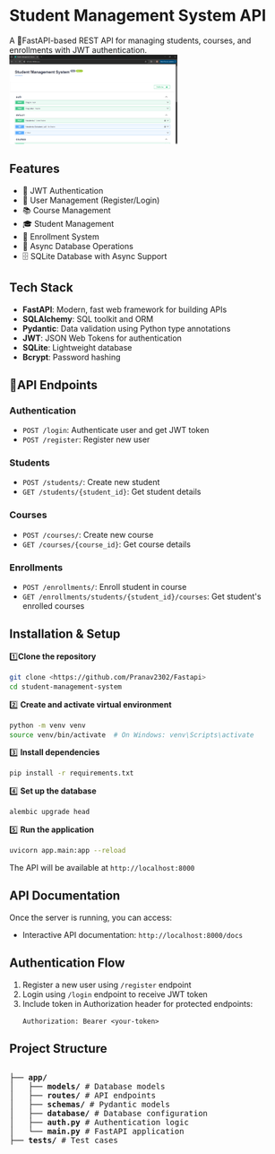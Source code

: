# Student Management System API

A  🚀FastAPI-based REST API for managing students, courses, and enrollments with JWT authentication.
<img src="fastapi.png" alt="Alt Text" width="300" />
## Features

- 🔐 JWT Authentication
- 👥 User Management (Register/Login)
- 📚 Course Management
- 🎓 Student Management
- 📝 Enrollment System
- 🔄 Async Database Operations
- 🗄️ SQLite Database with Async Support

## Tech Stack

- **FastAPI**: Modern, fast web framework for building APIs
- **SQLAlchemy**: SQL toolkit and ORM
- **Pydantic**: Data validation using Python type annotations
- **JWT**: JSON Web Tokens for authentication
- **SQLite**: Lightweight database
- **Bcrypt**: Password hashing

## 📖API Endpoints

### Authentication
- `POST /login`: Authenticate user and get JWT token
- `POST /register`: Register new user

### Students
- `POST /students/`: Create new student
- `GET /students/{student_id}`: Get student details

### Courses
- `POST /courses/`: Create new course
- `GET /courses/{course_id}`: Get course details

### Enrollments
- `POST /enrollments/`: Enroll student in course
- `GET /enrollments/students/{student_id}/courses`: Get student's enrolled courses

## Installation & Setup

1️⃣**Clone the repository**
   ```bash
   git clone <https://github.com/Pranav2302/Fastapi>
   cd student-management-system
   ```

2️⃣ **Create and activate virtual environment**
   ```bash
   python -m venv venv
   source venv/bin/activate  # On Windows: venv\Scripts\activate
   ```

3️⃣ **Install dependencies**
   ```bash
   pip install -r requirements.txt
   ```

4️⃣ **Set up the database**
   ```bash
   alembic upgrade head
   ```

5️⃣ **Run the application**
   ```bash
   uvicorn app.main:app --reload
   ```

The API will be available at `http://localhost:8000`

## API Documentation

Once the server is running, you can access:
- Interactive API documentation: `http://localhost:8000/docs`

## Authentication Flow

1. Register a new user using `/register` endpoint
2. Login using `/login` endpoint to receive JWT token
3. Include token in Authorization header for protected endpoints:
   ```
   Authorization: Bearer <your-token>
   ```

## Project Structure
<div style="display: flex; justify-content: space-between; gap: 20px;">

<pre>
├── <strong>app/</strong>
│   ├── <strong>models/</strong> # Database models
│   ├── <strong>routes/</strong> # API endpoints
│   ├── <strong>schemas/</strong> # Pydantic models
│   ├── <strong>database/</strong> # Database configuration
│   ├── <strong>auth.py</strong> # Authentication logic
│   └── <strong>main.py</strong> # FastAPI application
├── <strong>tests/</strong> # Test cases
</pre>

<div>





